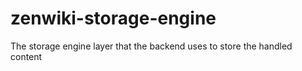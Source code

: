 zenwiki-storage-engine
======================

The storage engine layer that the backend uses to store the handled content
